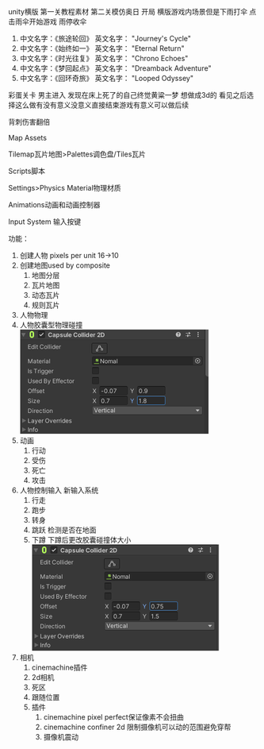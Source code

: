 unity横版
第一关教程素材
第二关模仿奥日
开局 横版游戏内场景但是下雨打伞 点击雨伞开始游戏 雨停收伞

1. 中文名字：《旅途轮回》 英文名字： "Journey's Cycle"
2. 中文名字：《始终如一》 英文名字： "Eternal Return"
3. 中文名字：《时光往复》 英文名字： "Chrono Echoes"
4. 中文名字：《梦回起点》 英文名字： "Dreamback Adventure"
5. 中文名字：《回环奇旅》 英文名字： "Looped Odyssey"

彩蛋关卡 男主进入 发现在床上死了的自己终觉黄粱一梦 想做成3d的 看见之后选择这么做有没有意义没意义直接结束游戏有意义可以做后续

背刺伤害翻倍



Map Assets 

Tilemap瓦片地图>Palettes调色盘/Tiles瓦片

Scripts脚本

Settings>Physics Material物理材质

Animations动画和动画控制器

Input System 输入按键



功能：

1. 创建人物 pixels per unit 16->10
2. 创建地图used by composite
   1. 地图分层
   2. 瓦片地图
   3. 动态瓦片
   4. 规则瓦片
3. 人物物理
4. 人物胶囊型物理碰撞
   ![image-20240202141721829](markdown.assets/毕设思路.assets/image-20240202141721829.png)
5. 动画
   1. 行动
   2. 受伤
   3. 死亡
   4. 攻击
6. 人物控制输入 新输入系统
   1. 行走
   2. 跑步
   3. 转身
   4. 跳跃 检测是否在地面
   5. 下蹲 下蹲后更改胶囊碰撞体大小
      ![image-20240202141854192](markdown.assets/毕设思路.assets/image-20240202141854192.png)
7. 相机
   1. cinemachine插件
   2. 2d相机
   3. 死区
   4. 跟随位置
   5. 插件 
      1. cinemachine pixel perfect保证像素不会扭曲
      2. cinemachine confiner 2d 限制摄像机可以动的范围避免穿帮
      3. 摄像机震动

